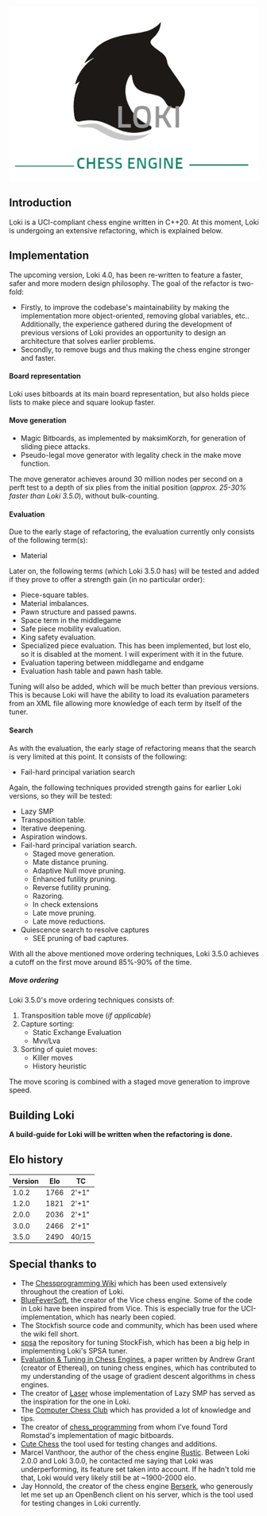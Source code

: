 <p align="center">
    <img src="Logo.png"/>
</p>

## Introduction
Loki is a UCI-compliant chess engine written in C++20. At this moment, Loki is undergoing an extensive refactoring, which is explained below.

## Implementation
The upcoming version, Loki 4.0, has been re-written to feature a faster, safer and more
modern design philosophy. The goal of the refactor is two-fold:
- Firstly, to improve the codebase's maintainability by making the implementation more object-oriented,
removing global variables, etc.. Additionally, the experience gathered during the development of 
previous versions of Loki provides an opportunity to design an architecture that solves earlier problems.
- Secondly, to remove bugs and thus making the chess engine stronger and faster.

#### Board representation
Loki uses bitboards at its main board representation, but also holds piece lists to make
piece and square lookup faster.

#### Move generation
- Magic Bitboards, as implemented by maksimKorzh, for generation of sliding piece attacks.
- Pseudo-legal move generator with legality check in the make move function.

The move generator achieves around 30 million nodes per second on a perft test to a depth of six plies
from the initial position (*approx. 25-30% faster than Loki 3.5.0*), without bulk-counting.

#### Evaluation
Due to the early stage of refactoring, the evaluation currently only consists of the following term(s):
- Material

Later on, the following terms (which Loki 3.5.0 has) will be tested and added if they prove to
offer a strength gain (in no particular order):
- Piece-square tables.
- Material imbalances.
- Pawn structure and passed pawns.
- Space term in the middlegame
- Safe piece mobility evaluation.
- King safety evaluation.
- Specialized piece evaluation. This has been implemented, but lost elo, so it is disabled at the moment. I will experiment with it in the future.
- Evaluation tapering between middlegame and endgame
- Evaluation hash table and pawn hash table.

Tuning will also be added, which will be much better than previous versions. 
This is because Loki will have the ability to load its evaluation parameters from an XML file
allowing more knowledge of each term by itself of the tuner.

#### Search
As with the evaluation, the early stage of refactoring means that the search is very limited at this point.
It consists of the following:
- Fail-hard principal variation search

Again, the following techniques provided strength gains for earlier Loki versions, so they will
be tested:
- Lazy SMP
- Transposition table.
- Iterative deepening.
- Aspiration windows.
- Fail-hard principal variation search.
    - Staged move generation.
    - Mate distance pruning.
    - Adaptive Null move pruning.
    - Enhanced futility pruning.
    - Reverse futility pruning.
    - Razoring.
    - In check extensions
    - Late move pruning.
    - Late move reductions.
- Quiescence search to resolve captures
    - SEE pruning of bad captures.

With all the above mentioned move ordering techniques, Loki 3.5.0 achieves a cutoff on the first move around 85%-90% of the time.

##### Move ordering
Loki 3.5.0's move ordering techniques consists of:
1. Transposition table move (*if applicable*)
2. Capture sorting:
    - Static Exchange Evaluation
    - Mvv/Lva
3. Sorting of quiet moves:
    - Killer moves
    - History heuristic

The move scoring is combined with a staged move generation to improve speed.

## Building Loki
**A build-guide for Loki will be written when the refactoring is done.**

## Elo history
| Version   | Elo   | TC   |
|-----------|-------|------|
| 1.0.2    | 1766  | 2'+1"|
| 1.2.0     | 1821  | 2'+1"|
| 2.0.0     | 2036  | 2'+1"|
| 3.0.0     | 2466  | 2'+1"|
| 3.5.0     | 2490  | 40/15|

## Special thanks to
- The [Chessprogramming Wiki](https://www.chessprogramming.org/Main_Page) which has been used extensively throughout the creation of Loki.
- [BlueFeverSoft](https://github.com/bluefeversoft), the creator of the Vice chess engine. Some of the code in Loki have been inspired from Vice. This is especially true for the UCI-implementation, which has nearly been copied.
- The Stockfish source code and community, which has been used where the wiki fell short.
- [spsa](https://github.com/zamar/spsa) the repository for tuning StockFish, which has been a big help in implementing Loki's SPSA tuner.
- [Evaluation & Tuning in Chess Engines](https://github.com/AndyGrant/Ethereal/blob/master/Tuning.pdf), a paper written by Andrew Grant (creator of Ethereal), on tuning chess engines, which has contributed to my understanding of the usage of gradient descent algorithms in chess engines.
- The creator of [Laser](https://github.com/jeffreyan11/laser-chess-engine) whose implementation of Lazy SMP has served as the inspiration for the one in Loki.
- The [Computer Chess Club](http://www.talkchess.com/forum3/viewforum.php?f=7) which has provided a lot of knowledge and tips.
- The creator of [chess_programming](https://github.com/maksimKorzh/chess_programming) from whom I've found Tord Romstad's implementation of magic bitboards.
- [Cute Chess](https://cutechess.com/) the tool used for testing changes and additions.
- Marcel Vanthoor, the author of the chess engine [Rustic](https://github.com/mvanthoor/rustic). Between Loki 2.0.0 and Loki 3.0.0, he contacted me saying that Loki was underperforming, its feature set taken into account. If he hadn't told me that, Loki would very likely still be at ~1900-2000 elo.
- Jay Honnold, the creator of the chess engine [Berserk](https://github.com/jhonnold/berserk), who generously let me set up an OpenBench client on his server, which is the tool used for testing changes in Loki currently.